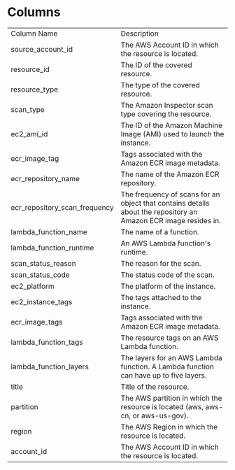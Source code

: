 # Columns  

<table>
	<tr><td>Column Name</td><td>Description</td></tr>
	<tr><td>source_account_id</td><td>The AWS Account ID in which the resource is located.</td></tr>
	<tr><td>resource_id</td><td>The ID of the covered resource.</td></tr>
	<tr><td>resource_type</td><td>The type of the covered resource.</td></tr>
	<tr><td>scan_type</td><td>The Amazon Inspector scan type covering the resource.</td></tr>
	<tr><td>ec2_ami_id</td><td>The ID of the Amazon Machine Image (AMI) used to launch the instance.</td></tr>
	<tr><td>ecr_image_tag</td><td>Tags associated with the Amazon ECR image metadata.</td></tr>
	<tr><td>ecr_repository_name</td><td>The name of the Amazon ECR repository.</td></tr>
	<tr><td>ecr_repository_scan_frequency</td><td>The frequency of scans for an object that contains details about the repository an Amazon ECR image resides in.</td></tr>
	<tr><td>lambda_function_name</td><td>The name of a function.</td></tr>
	<tr><td>lambda_function_runtime</td><td>An AWS Lambda function&#39;s runtime.</td></tr>
	<tr><td>scan_status_reason</td><td>The reason for the scan.</td></tr>
	<tr><td>scan_status_code</td><td>The status code of the scan.</td></tr>
	<tr><td>ec2_platform</td><td>The platform of the instance.</td></tr>
	<tr><td>ec2_instance_tags</td><td>The tags attached to the instance.</td></tr>
	<tr><td>ecr_image_tags</td><td>Tags associated with the Amazon ECR image metadata.</td></tr>
	<tr><td>lambda_function_tags</td><td>The resource tags on an AWS Lambda function.</td></tr>
	<tr><td>lambda_function_layers</td><td>The layers for an AWS Lambda function. A Lambda function can have up to five layers.</td></tr>
	<tr><td>title</td><td>Title of the resource.</td></tr>
	<tr><td>partition</td><td>The AWS partition in which the resource is located (aws, aws-cn, or aws-us-gov).</td></tr>
	<tr><td>region</td><td>The AWS Region in which the resource is located.</td></tr>
	<tr><td>account_id</td><td>The AWS Account ID in which the resource is located.</td></tr>
</table>